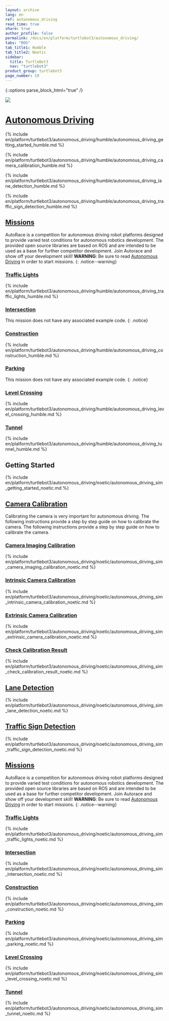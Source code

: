 ```yaml
---
layout: archive
lang: en
ref: autonomous_driving
read_time: true
share: true
author_profile: false
permalink: /docs/en/platform/turtlebot3/autonomous_driving/
tabs: "ROS"
tab_title1: Humble
tab_title2: Noetic
sidebar:
  title: TurtleBot3
  nav: "turtlebot3"
product_group: turtlebot3
page_number: 19
---
```


<style>body {counter-reset: h1 7 !important;}</style>

{::options parse_block_html="true" /}

![](/assets/images/platform/turtlebot3/autonomous_driving/autorace_rbiz_challenge_2017_robots_1.png)

# [Autonomous Driving](#autonomous-driving)

<section data-id="{{ page.tab_title1 }}" class="tab_contents">
{% include en/platform/turtlebot3/autonomous_driving/humble/autonomous_driving_getting_started_humble.md %}

<!-- Camera Calli -->
{% include en/platform/turtlebot3/autonomous_driving/humble/autonomous_driving_camera_calibration_humble.md %}

<!-- Lane Detection -->
{% include en/platform/turtlebot3/autonomous_driving/humble/autonomous_driving_lane_detection_humble.md %}

<!-- Traffic Sign Detection -->
{% include en/platform/turtlebot3/autonomous_driving/humble/autonomous_driving_traffic_sign_detection_humble.md %}

<!-- Mission -->
## [Missions](#missions)

AutoRace is a competition for autonomous driving robot platforms designed to provide varied test conditions for autonomous robotics development. The provided open source libraries are based on ROS and are intended to be used as a base for further competitor development. Join Autorace and show off your development skill!
**WARNING**: Be sure to read [Autonomous Driving](#autonomous-driving) in order to start missions.
{: .notice--warning}

<!--traffic_light-->
### [Traffic Lights](#traffic-lights)
{% include en/platform/turtlebot3/autonomous_driving/humble/autonomous_driving_traffic_lights_humble.md %}

### [Intersection](#intersection)
This mission does not have any associated example code.
{: .notice}

<!--construction-->
### [Construction](#construction)
{% include en/platform/turtlebot3/autonomous_driving/humble/autonomous_driving_construction_humble.md %}

### [Parking](#parking)
This mission does not have any associated example code.
{: .notice}

<!--level_crossing-->
### [Level Crossing](#level-crossing)
{% include en/platform/turtlebot3/autonomous_driving/humble/autonomous_driving_level_crossing_humble.md %}

<!--tunnel-->
### [Tunnel](#tunnel)
{% include en/platform/turtlebot3/autonomous_driving/humble/autonomous_driving_tunnel_humble.md %}
</section>


<section data-id="{{ page.tab_title2 }}" class="tab_contents">

## Getting Started
{% include en/platform/turtlebot3/autonomous_driving/noetic/autonomous_driving_sim_getting_started_noetic.md %}

## [Camera Calibration](#camera-calibration)
Calibrating the camera is very important for autonomous driving. The following instructions provide a step by step guide on how to calibrate the camera.
The following instructions provide a step by step guide on how to calibrate the camera.
### [Camera Imaging Calibration](#camera-imaging-calibration)
{% include en/platform/turtlebot3/autonomous_driving/noetic/autonomous_driving_sim_camera_imaging_calibration_noetic.md %}

### [Intrinsic Camera Calibration](#intrinsic-camera-calibration)
{% include en/platform/turtlebot3/autonomous_driving/noetic/autonomous_driving_sim_intrinsic_camera_calibration_noetic.md %}

### [Extrinsic Camera Calibration](#extrinsic-camera-calibration)
{% include en/platform/turtlebot3/autonomous_driving/noetic/autonomous_driving_sim_extrinsic_camera_calibration_noetic.md %}

### [Check Calibration Result](#check-calibration-result)
{% include en/platform/turtlebot3/autonomous_driving/noetic/autonomous_driving_sim_check_calibration_result_noetic.md %}

## [Lane Detection](#lane-detection)
{% include en/platform/turtlebot3/autonomous_driving/noetic/autonomous_driving_sim_lane_detection_noetic.md %}

## [Traffic Sign Detection](#traffic-sign-detection)
{% include en/platform/turtlebot3/autonomous_driving/noetic/autonomous_driving_sim_traffic_sign_detection_noetic.md %}

## [Missions](#missions)

AutoRace is a competition for autonomous driving robot platforms designed to provide varied test conditions for autonomous robotics development. The provided open source libraries are based on ROS and are intended to be used as a base for further competitor development. Join Autorace and show off your development skill!
**WARNING**: Be sure to read [Autonomous Driving](#autonomous-driving) in order to start missions.
{: .notice--warning}

### [Traffic Lights](#traffic-lights)
{% include en/platform/turtlebot3/autonomous_driving/noetic/autonomous_driving_sim_traffic_lights_noetic.md %}

### [Intersection](#intersection)
{% include en/platform/turtlebot3/autonomous_driving/noetic/autonomous_driving_sim_intersection_noetic.md %}

### [Construction](#construction)
{% include en/platform/turtlebot3/autonomous_driving/noetic/autonomous_driving_sim_construction_noetic.md %}

### [Parking](#parking)
{% include en/platform/turtlebot3/autonomous_driving/noetic/autonomous_driving_sim_parking_noetic.md %}

### [Level Crossing](#level-crossing)
{% include en/platform/turtlebot3/autonomous_driving/noetic/autonomous_driving_sim_level_crossing_noetic.md %}

### [Tunnel](#tunnel)
{% include en/platform/turtlebot3/autonomous_driving/noetic/autonomous_driving_sim_tunnel_noetic.md %}
</section>
